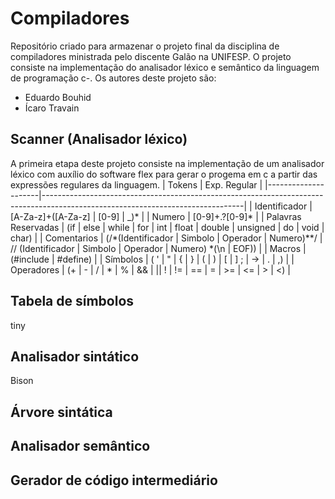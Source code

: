 # Compiladores
Repositório criado para armazenar o projeto final da disciplina de compiladores ministrada pelo discente Galão na UNIFESP. O projeto consiste na implementação do analisador léxico e semântico da linguagem de programação c-. Os autores deste projeto são:
- Eduardo Bouhid
- Ícaro Travain

## Scanner (Analisador léxico)
A primeira etapa deste projeto consiste na implementação de um analisador léxico com auxílio do software flex para gerar o progema em c a partir das expressões regulares da linguagem. 
| Tokens              | Exp. Regular                                                                                                                   |
|---------------------|--------------------------------------------------------------------------------------------------------------------------------|
| Identificador       | [A-Za-z]+([A-Za-z] \| [0-9] \| _)*                                                                                             |
| Numero              | [0-9]+\.?[0-9]*                                                                                                                |
| Palavras Reservadas | (if \| else \| while \| for \| int \| float \| double \| unsigned \| do \| void \| char)                                       |
| Comentarios         | (/\*(Identificador \| Simbolo \| Operador \| Numero)*\*/ \| // (Identificador \| Simbolo \| Operador \| Numero) *(\\n \| EOF)) |
| Macros              | (#include \| #define)                                                                                                          |
| Símbolos            | ( ' \| " \| { \| } \| ( \| ) \| [ \| ] ; \| -> \| . \| ,)                                                                      |
| Operadores          | (+ \| - \| / \| \* \| % \| && \| \|\| ! \| != \| == \| = | >= | <= | > | <)                                                                      |

## Tabela de símbolos
tiny
## Analisador sintático
Bison
## Árvore sintática 
## Analisador semântico
## Gerador de código intermediário  
